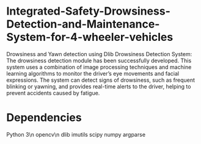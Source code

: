 # Integrated-Safety-Drowsiness-Detection-and-Maintenance-System-for-4-wheeler-vehicles
Drowsiness and Yawn detection using Dlib
Drowsiness Detection System: The drowsiness detection module has been successfully developed. This system uses a combination of image processing techniques and machine learning algorithms to monitor the driver’s eye movements and facial expressions. The system can detect signs of drowsiness, such as frequent blinking or yawning, and provides real-time alerts to the driver, helping to prevent accidents caused by fatigue.

# Dependencies
Python 3\n
opencv\n
dlib
imutils
scipy
numpy
argparse
